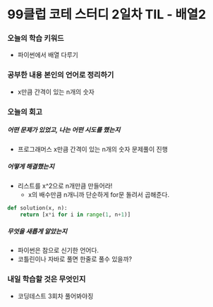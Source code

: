 # 99클럽 코테 스터디 2일차 TIL - 배열2

### 오늘의 학습 키워드

- 파이썬에서 배열 다루기

### 공부한 내용 본인의 언어로 정리하기

- x만큼 간격이 있는 n개의 숫자

### 오늘의 회고

##### 어떤 문제가 있었고, 나는 어떤 시도를 했는지

- 프로그래머스 x만큼 간격이 있는 n개의 숫자 문제풀이 진행

##### 어떻게 해결했는지

- 리스트를 x^2으로 n개만큼 만들어라!
  - x의 배수만큼 n개니까 단순하게 for문 돌려서 곱해준다.

```python
def solution(x, n):
    return [x*i for i in range(1, n+1)]
```

##### 무엇을 새롭게 알았는지

- 파이썬은 참으로 신기한 언어다.
- 코틀린이나 자바로 풀면 한줄로 풀수 있을까?

### 내일 학습할 것은 무엇인지

- 코딩테스트 3회차 풀어봐야징
